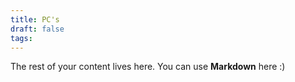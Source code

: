 ```yaml
---
title: PC's
draft: false
tags:
---
```

 
The rest of your content lives here. You can use **Markdown** here :)